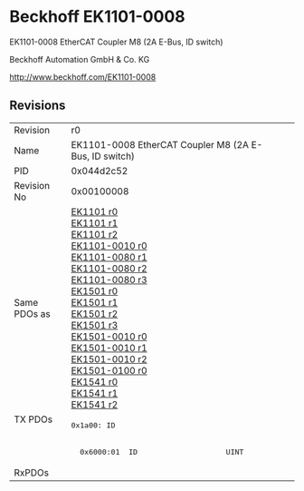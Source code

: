 # Beckhoff EK1101-0008

EK1101-0008 EtherCAT Coupler M8 (2A E-Bus, ID switch)

Beckhoff Automation GmbH & Co. KG

http://www.beckhoff.com/EK1101-0008

## Revisions
<table>
<tr >
<td>Revision</td>
<td>r0</td>
</tr>
<tr >
<td>Name</td>
<td>EK1101-0008 EtherCAT Coupler M8 (2A E-Bus, ID switch)</td>
</tr>
<tr >
<td>PID</td>
<td>0x044d2c52</td>
</tr>
<tr >
<td>Revision No</td>
<td>0x00100008</td>
</tr>
<tr >
<td>Same PDOs as</td>
<td><a href="EK1101">EK1101 r0</a><br/><a href="EK1101">EK1101 r1</a><br/><a href="EK1101">EK1101 r2</a><br/><a href="EK1101-0010">EK1101-0010 r0</a><br/><a href="EK1101-0080">EK1101-0080 r1</a><br/><a href="EK1101-0080">EK1101-0080 r2</a><br/><a href="EK1101-0080">EK1101-0080 r3</a><br/><a href="EK1501">EK1501 r0</a><br/><a href="EK1501">EK1501 r1</a><br/><a href="EK1501">EK1501 r2</a><br/><a href="EK1501">EK1501 r3</a><br/><a href="EK1501-0010">EK1501-0010 r0</a><br/><a href="EK1501-0010">EK1501-0010 r1</a><br/><a href="EK1501-0010">EK1501-0010 r2</a><br/><a href="EK1501-0100">EK1501-0100 r0</a><br/><a href="EK1541">EK1541 r0</a><br/><a href="EK1541">EK1541 r1</a><br/><a href="EK1541">EK1541 r2</a></td>
</tr>
<tr class="txpdo">
<td rowspan=2 valign=top>TX PDOs</td>
<td><pre>0x1a00: ID</pre></td>
<td></td>
</tr>
<tr class="txpdo">
<td><pre>  0x6000:01  ID                    UINT</pre></td>
</tr>
<tr >
<td>RxPDOs</td>
<td></td>
</tr>
</table>
